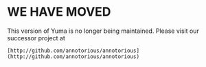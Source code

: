 # WE HAVE MOVED

This version of Yuma is no longer being maintained. Please visit our successor project at

    [http://github.com/annotorious/annotorious](http://github.com/annotorious/annotorious)


